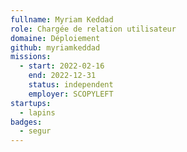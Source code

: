 ```yaml
---
fullname: Myriam Keddad
role: Chargée de relation utilisateur 
domaine: Déploiement
github: myriamkeddad
missions:
  - start: 2022-02-16
    end: 2022-12-31
    status: independent
    employer: SCOPYLEFT
startups:
  - lapins
badges:
  - segur
---
```


